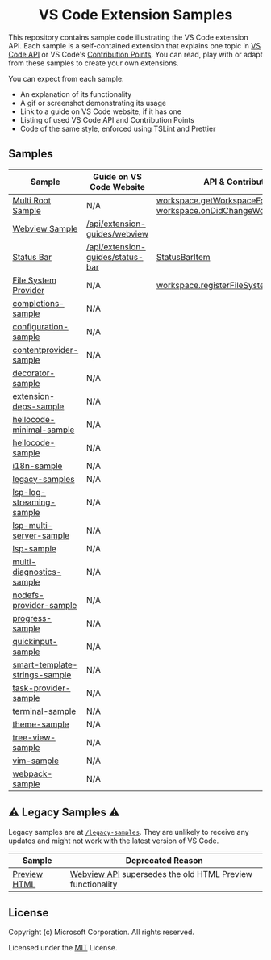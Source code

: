 <h1 align="center">
VS Code Extension Samples
</h1>

This repository contains sample code illustrating the VS Code extension API. Each sample is a self-contained extension that explains one topic in [VS Code API](https://code.visualstudio.com/docs/extensionAPI/vscode-api) or VS Code's [Contribution Points](https://code.visualstudio.com/docs/extensionAPI/extension-points). You can read, play with or adapt from these samples to create your own extensions.

You can expect from each sample:
- An explanation of its functionality
- A gif or screenshot demonstrating its usage
- Link to a guide on VS Code website, if it has one
- Listing of used VS Code API and Contribution Points
- Code of the same style, enforced using TSLint and Prettier

## Samples

<!-- SAMPLES_BEGIN -->
| Sample | Guide on VS Code Website | API & Contribution |
| ------ | ----- | --- |
| [Multi Root Sample](basic-multi-root-sample) | N/A | [workspace.getWorkspaceFolder](https://vscode-ext-docs.azurewebsites.net/api/references/vscode-api#workspace.getWorkspaceFolder)<br>[workspace.onDidChangeWorkspaceFolders](https://vscode-ext-docs.azurewebsites.net/api/references/vscode-api#workspace.onDidChangeWorkspaceFolders) |
| [Webview Sample](webview-sample) | [/api/extension-guides/webview](https://vscode-ext-docs.azurewebsites.net/api/extension-guides/webview) |  |
| [Status Bar](statusbar-sample) | [/api/extension-guides/status-bar](https://vscode-ext-docs.azurewebsites.net/api/extension-guides/status-bar) | [StatusBarItem](https://vscode-ext-docs.azurewebsites.net/api/references/vscode-api#StatusBarItem) |
| [File System Provider](fsprovider-sample) | N/A | [workspace.registerFileSystemProvider](https://vscode-ext-docs.azurewebsites.net/api/references/vscode-api#workspace.registerFileSystemProvider) |
| [completions-sample](completions-sample) | N/A |  |
| [configuration-sample](configuration-sample) | N/A |  |
| [contentprovider-sample](contentprovider-sample) | N/A |  |
| [decorator-sample](decorator-sample) | N/A |  |
| [extension-deps-sample](extension-deps-sample) | N/A |  |
| [hellocode-minimal-sample](hellocode-minimal-sample) | N/A |  |
| [hellocode-sample](hellocode-sample) | N/A |  |
| [i18n-sample](i18n-sample) | N/A |  |
| [legacy-samples](legacy-samples) | N/A |  |
| [lsp-log-streaming-sample](lsp-log-streaming-sample) | N/A |  |
| [lsp-multi-server-sample](lsp-multi-server-sample) | N/A |  |
| [lsp-sample](lsp-sample) | N/A |  |
| [multi-diagnostics-sample](multi-diagnostics-sample) | N/A |  |
| [nodefs-provider-sample](nodefs-provider-sample) | N/A |  |
| [progress-sample](progress-sample) | N/A |  |
| [quickinput-sample](quickinput-sample) | N/A |  |
| [smart-template-strings-sample](smart-template-strings-sample) | N/A |  |
| [task-provider-sample](task-provider-sample) | N/A |  |
| [terminal-sample](terminal-sample) | N/A |  |
| [theme-sample](theme-sample) | N/A |  |
| [tree-view-sample](tree-view-sample) | N/A |  |
| [vim-sample](vim-sample) | N/A |  |
| [webpack-sample](webpack-sample) | N/A |  |
<!-- SAMPLES_END -->

## :warning: Legacy Samples :warning:

Legacy samples are at [`/legacy-samples`](/legacy-samples). They are unlikely to receive any updates and might not work with the latest version of VS Code.

| Sample | Deprecated Reason |
| ------ | ----------------- |
| [Preview HTML](/legacy-samples/previewhtml-sample/README.md) | [Webview API](/webview-sample/README.md) supersedes the old HTML Preview functionality |

## License

Copyright (c) Microsoft Corporation. All rights reserved.

Licensed under the [MIT](https://github.com/Microsoft/vscode-extension-samples/blob/ext-docs/LICENSE) License.